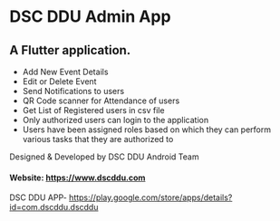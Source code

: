 # DSC DDU Admin App

## A Flutter application.
* Add New Event Details
* Edit or Delete Event
* Send Notifications to users
* QR Code scanner for Attendance of users
* Get List of Registered users in csv file
* Only authorized users can login to the application
* Users have been assigned roles based on which they can perform various tasks that they are authorized to

Designed & Developed by DSC DDU Android Team
#### Website: https://www.dscddu.com

DSC DDU APP- https://play.google.com/store/apps/details?id=com.dscddu.dscddu

